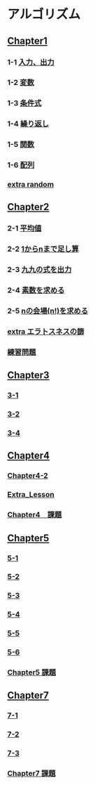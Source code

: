 # アルゴリズム 
## [Chapter1](Chapter1)
### 1-1 [入力、出力](Chapter1/Chapter1-1)
### 1-2 [変数](Chapter1/Chapter1-2)
### 1-3 [条件式](Chapter1/Chapter1-3)
### 1-4 [繰り返し](Chapter1/Chapter1-4)
### 1-5 [関数](Chapter1/Chapter1-5)
### 1-6 [配列](Chapter1/Chapter1-6)
### [extra random](Chapter1/ExtraChapter1-1)

## [Chapter2](Chapter2)
### 2-1 [平均値](Chapter2/Chapter2-1)
### 2-2 [1からnまで足し算](Chapter2/Chapter2-2)
### 2-3 [九九の式を出力](Chapter2/Chapter2-3)
### 2-4 [素数を求める](Chapter2/Chapter2-4)
### 2-5 [nの会場(n!)を求める](Chapter2/Chapter2-5)
### [extra エラトスネスの篩](Chapter2/ExtraChapter2)
### [練習問題](Chapter2/practice)

## [Chapter3](Chapter3)
### [3-1](Chapter3/Chapter3-1)
### [3-2](Chapter3/Chapter3-2)
### [3-4](Chapter3/Chapter3-4)

## [Chapter4](Chapter4)
### [Chapter4-2](Chapter4/Chapter4-2)
### [Extra_Lesson](Chapter4/Extra_Lesson)
### [Chapter4　課題](Chapter4/teacher_task_SickJudjment.py)

## [Chapter5](Chapter5)
### [5-1](Chapter5/Chapter5-1)
### [5-2](Chapter5/Chapter5-2)
### [5-3](Chapter5/Chapter5-3)
### [5-4](Chapter5/Chapter5-4)
### [5-5](Chapter5/Chapter5-5)
### [5-6](Chapter5/Chapter5-6)
### [Chapter5 課題](Chapter5/teacher_task_bubble.py)

## [Chapter7](Chapter7)
### [7-1](Chapter7/7-1)
### [7-2](Chapter7/7-2)
### [7-3](Chapter7/7-3)
### [Chapter7 課題](Chapter7/teacher_task.py)
